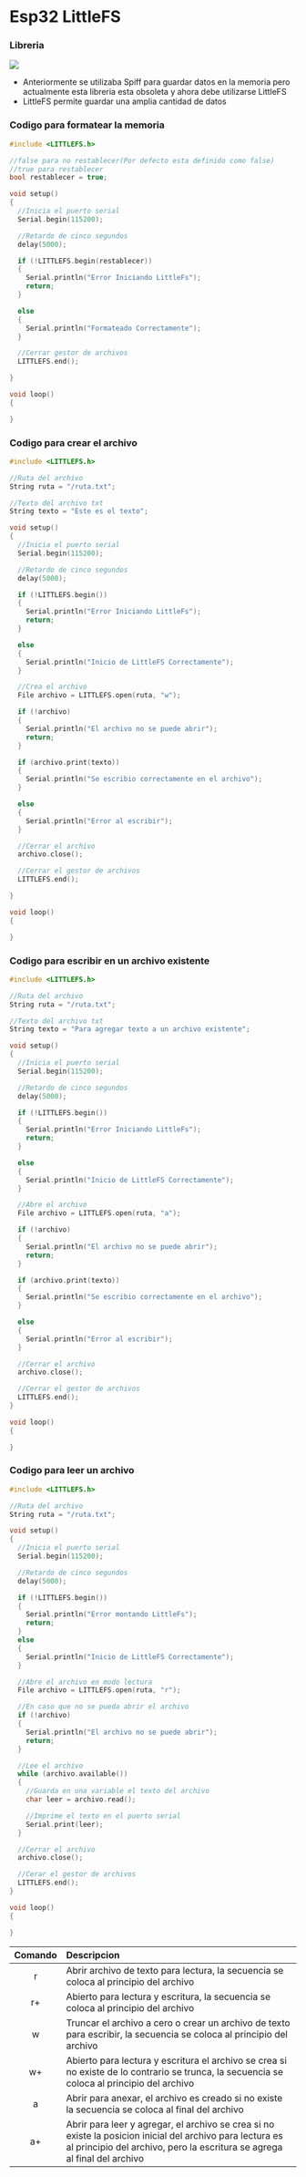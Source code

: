 # Esp32 LittleFS

### Libreria
<img src="https://github.com/IDiegoUlises/Esp32-LittleFS/blob/main/Images/Libreria-LittleFS.jpg" />

* Anteriormente se utilizaba Spiff para guardar datos en la memoria pero actualmente esta libreria esta obsoleta y ahora debe utilizarse LittleFS 
* LittleFS permite guardar una amplia cantidad de datos

### Codigo para formatear la memoria
```c++
#include <LITTLEFS.h>

//false para no restablecer(Por defecto esta definido como false)
//true para restablecer
bool restablecer = true;

void setup()
{
  //Inicia el puerto serial
  Serial.begin(115200);

  //Retardo de cinco segundos
  delay(5000);

  if (!LITTLEFS.begin(restablecer))
  {
    Serial.println("Error Iniciando LittleFs");
    return;
  }

  else
  {
    Serial.println("Formateado Correctamente");
  }

  //Cerrar gestor de archivos
  LITTLEFS.end();

}

void loop()
{

}
```

### Codigo para crear el archivo
```c++
#include <LITTLEFS.h>

//Ruta del archivo
String ruta = "/ruta.txt";

//Texto del archivo txt
String texto = "Este es el texto";

void setup()
{
  //Inicia el puerto serial
  Serial.begin(115200);

  //Retardo de cinco segundos
  delay(5000);

  if (!LITTLEFS.begin())
  {
    Serial.println("Error Iniciando LittleFs");
    return;
  }

  else
  {
    Serial.println("Inicio de LittleFS Correctamente");
  }

  //Crea el archivo
  File archivo = LITTLEFS.open(ruta, "w");

  if (!archivo)
  {
    Serial.println("El archivo no se puede abrir");
    return;
  }

  if (archivo.print(texto))
  {
    Serial.println("Se escribio correctamente en el archivo");
  }

  else
  {
    Serial.println("Error al escribir");
  }

  //Cerrar el archivo
  archivo.close();

  //Cerrar el gestor de archivos
  LITTLEFS.end();

}

void loop()
{

}
```

### Codigo para escribir en un archivo existente
```c++
#include <LITTLEFS.h>

//Ruta del archivo
String ruta = "/ruta.txt";

//Texto del archivo txt
String texto = "Para agregar texto a un archivo existente";

void setup()
{
  //Inicia el puerto serial
  Serial.begin(115200);

  //Retardo de cinco segundos
  delay(5000);

  if (!LITTLEFS.begin())
  {
    Serial.println("Error Iniciando LittleFs");
    return;
  }

  else
  {
    Serial.println("Inicio de LittleFS Correctamente");
  }

  //Abre el archivo
  File archivo = LITTLEFS.open(ruta, "a");

  if (!archivo)
  {
    Serial.println("El archivo no se puede abrir");
    return;
  }

  if (archivo.print(texto))
  {
    Serial.println("Se escribio correctamente en el archivo");
  }

  else
  {
    Serial.println("Error al escribir");
  }

  //Cerrar el archivo
  archivo.close();

  //Cerrar el gestor de archivos
  LITTLEFS.end();
}

void loop()
{

}
```

### Codigo para leer un archivo
```c++
#include <LITTLEFS.h>

//Ruta del archivo
String ruta = "/ruta.txt";

void setup()
{
  //Inicia el puerto serial
  Serial.begin(115200);

  //Retardo de cinco segundos
  delay(5000);

  if (!LITTLEFS.begin())
  {
    Serial.println("Error montando LittleFs");
    return;
  }
  else
  {
    Serial.println("Inicio de LittleFS Correctamente");
  }

  //Abre el archivo en modo lectura
  File archivo = LITTLEFS.open(ruta, "r");

  //En caso que no se pueda abrir el archivo
  if (!archivo)
  {
    Serial.println("El archivo no se puede abrir");
    return;
  }

  //Lee el archivo
  while (archivo.available())
  {
    //Guarda en una variable el texto del archivo
    char leer = archivo.read();

    //Imprime el texto en el puerto serial
    Serial.print(leer);
  }

  //Cerrar el archivo
  archivo.close();

  //Cerar el gestor de archivos
  LITTLEFS.end();
}

void loop()
{

}
```

| Comando | Descripcion | 
|  :---: | :---  |          
| r | Abrir archivo de texto para lectura, la secuencia se coloca al principio del archivo | 
| r+ | Abierto para lectura y escritura, la secuencia se coloca al principio del archivo |
| w | Truncar el archivo a cero o crear un archivo de texto para escribir, la secuencia se coloca al principio del archivo |
| w+ | Abierto para lectura y escritura el archivo se crea si no existe de lo contrario se trunca, la secuencia se coloca al principio del archivo | 
| a | Abrir para anexar, el archivo es creado si no existe la secuencia se coloca al final del archivo |
| a+ | Abrir para leer y agregar, el archivo se crea si no existe la posicion inicial del archivo para lectura es al principio del archivo, pero la escritura se agrega al final del archivo |

 

